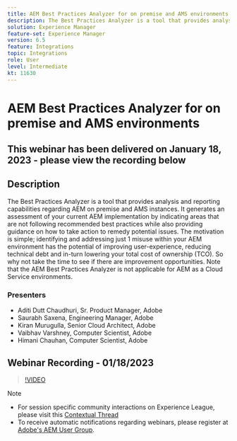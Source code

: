 ```yaml
---
title: AEM Best Practices Analyzer for on premise and AMS environments
description: The Best Practices Analyzer is a tool that provides analysis and reporting capabilities regarding an AEM on premise and AMS instances. It generates an assessment of your current AEM implementation by indicating areas that are not following recommended best practices while also providing guidance on how to take action to remedy potential issues.
solution: Experience Manager
feature-set: Experience Manager
version: 6.5
feature: Integrations
topic: Integrations
role: User
level: Intermediate
kt: 11630
---
```

# AEM Best Practices Analyzer for on premise and AMS environments

## This webinar has been delivered on January 18, 2023 - please view the recording below

## Description

The Best Practices Analyzer is a tool that provides analysis and reporting capabilities regarding AEM on premise and AMS instances. It generates an assessment of your current AEM implementation by indicating areas that are not following recommended best practices while also providing guidance on how to take action to remedy potential issues. The motivation is simple; identifying and addressing just 1 misuse within your AEM environment has the potential of improving user-experience, reducing technical debt and in-turn lowering your total cost of ownership (TCO). So why not take the time to see if there are improvement opportunities. 
Note that the AEM Best Practices Analyzer is not applicable for AEM as a Cloud Service environments.

### Presenters

* Aditi Dutt Chaudhuri, Sr. Product Manager, Adobe
* Saurabh Saxena, Engineering Manager, Adobe
* Kiran Murugulla, Senior Cloud Architect, Adobe
* Vaibhav Varshney, Computer Scientist, Adobe
* Himani Chauhan, Computer Scientist, Adobe

## Webinar Recording - 01/18/2023

>[!VIDEO](https://video.tv.adobe.com/v/3413364/)

>[!NOTE]
>
>* For session specific community interactions on Experience League, please visit this [Contextual Thread](https://bit.ly/3Z6AyM1)
>* To receive automatic notifications regarding webinars, please register at [Adobe's AEM User Group](https://aem-augs.adobe.com/).
